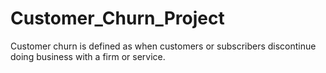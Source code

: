 # Customer_Churn_Project
Customer churn is defined as when customers or subscribers discontinue doing business with a firm or service.
